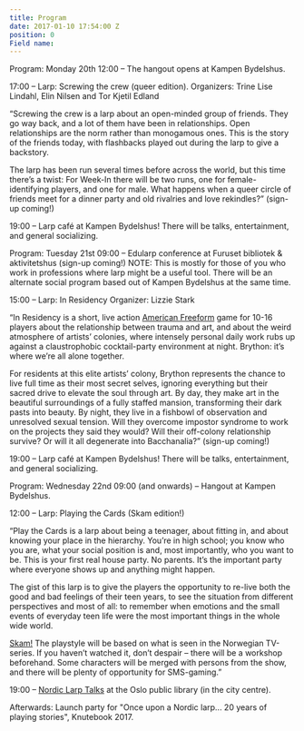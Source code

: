 ```yaml
---
title: Program
date: 2017-01-10 17:54:00 Z
position: 0
Field name: 
---
```


Program: Monday 20th
12:00 – The hangout opens at Kampen Bydelshus.

17:00 – Larp: Screwing the crew (queer edition).
Organizers: Trine Lise Lindahl, Elin Nilsen and Tor Kjetil Edland

“Screwing the crew is a larp about an open-minded group of friends. They go way back, and a lot of them have been in relationships. Open relationships are the norm rather than monogamous ones. This is the story of the friends today, with flashbacks played out during the larp to give a backstory.

The larp has been run several times before across the world, but this time there’s a twist: For Week-In there will be two runs, one for female-identifying players, and one for male. What happens when a queer circle of friends meet for a dinner party and old rivalries and love rekindles?”
(sign-up coming!)

19:00 – Larp café at Kampen Bydelshus! There will be talks, entertainment, and general socializing.

Program: Tuesday 21st
09:00 – Edularp conference at Furuset bibliotek & aktivitetshus
(sign-up coming!) NOTE: This is mostly for those of you who work in professions where larp might be a useful tool. There will be an alternate social program based out of Kampen Bydelshus at the same time.

15:00 – Larp: In Residency
Organizer: Lizzie Stark

“In Residency is a short, live action [American Freeform](http://leavingmundania.com/2013/11/18/introducing-american-freeform/) game for 10-16 players about the relationship between trauma and art, and about the weird atmosphere of artists’ colonies, where intensely personal daily work rubs up against a claustrophobic cocktail-party environment at night. Brython: it’s where we’re all alone together.

For residents at this elite artists’ colony, Brython represents the chance to live full time as their most secret selves, ignoring everything but their sacred drive to elevate the soul through art. By day, they make art in the beautiful surroundings of a fully staffed mansion, transforming their dark pasts into beauty. By night, they live in a fishbowl of observation and unresolved sexual tension. Will they overcome impostor syndrome to work on the projects they said they would? Will their off-colony relationship survive? Or will it all degenerate into Bacchanalia?”
(sign-up coming!)

19:00 – Larp café at Kampen Bydelshus! There will be talks, entertainment, and general socializing.

Program: Wednesday 22nd
09:00 (and onwards) – Hangout at Kampen Bydelshus.

12:00 – Larp: Playing the Cards (Skam edition!)

“Play the Cards is a larp about being a teenager, about fitting in, and about knowing your place in the hierarchy. You’re in high school; you know who you are, what your social position is and, most importantly, who you want to be. This is your first real house party. No parents. It’s the important party where everyone shows up and anything might happen.

The gist of this larp is to give the players the opportunity to re-live both the good and bad feelings of their teen years, to see the situation from different perspectives and most of all: to remember when emotions and the small events of everyday teen life were the most important things in the whole wide world.

[Skam!](http://skam.p3.no/) The playstyle will be based on what is seen in the Norwegian TV-series. If you haven’t watched it, don’t despair – there will be a workshop beforehand. Some characters will be merged with persons from the show, and there will be plenty of opportunity for SMS-gaming.”

19:00 – [Nordic Larp Talks](https://nordiclarp.org/wiki/Nordic_Larp_Talks) at the Oslo public library (in the city centre).

Afterwards: Launch party for "Once upon a Nordic larp... 20 years of playing stories", Knutebook 2017. 